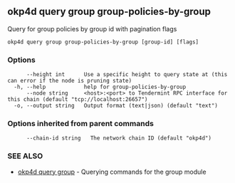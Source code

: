 ## okp4d query group group-policies-by-group

Query for group policies by group id with pagination flags

```
okp4d query group group-policies-by-group [group-id] [flags]
```

### Options

```
      --height int      Use a specific height to query state at (this can error if the node is pruning state)
  -h, --help            help for group-policies-by-group
      --node string     <host>:<port> to Tendermint RPC interface for this chain (default "tcp://localhost:26657")
  -o, --output string   Output format (text|json) (default "text")
```

### Options inherited from parent commands

```
      --chain-id string   The network chain ID (default "okp4d")
```

### SEE ALSO

* [okp4d query group](okp4d_query_group.md)	 - Querying commands for the group module

